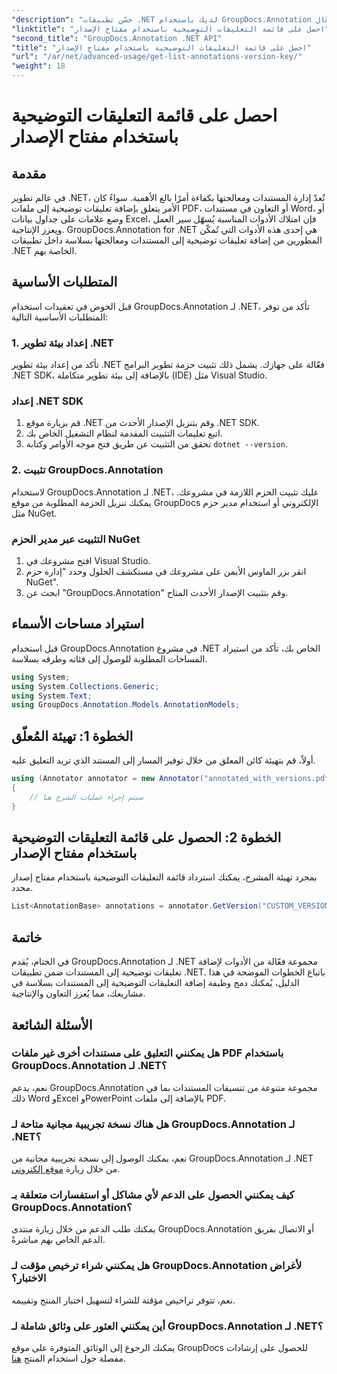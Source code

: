 ```yaml
---
"description": "حسّن تطبيقات .NET لديك باستخدام GroupDocs.Annotation لشرح مستندات سلس. اتبع دليلنا خطوة بخطوة لدمج فعّال."
"linktitle": "احصل على قائمة التعليقات التوضيحية باستخدام مفتاح الإصدار"
"second_title": "GroupDocs.Annotation .NET API"
"title": "احصل على قائمة التعليقات التوضيحية باستخدام مفتاح الإصدار"
"url": "/ar/net/advanced-usage/get-list-annotations-version-key/"
"weight": 18
---
```


# احصل على قائمة التعليقات التوضيحية باستخدام مفتاح الإصدار

## مقدمة
في عالم تطوير .NET، تُعدّ إدارة المستندات ومعالجتها بكفاءة أمرًا بالغ الأهمية. سواءً كان الأمر يتعلق بإضافة تعليقات توضيحية إلى ملفات PDF، أو التعاون في مستندات Word، أو وضع علامات على جداول بيانات Excel، فإن امتلاك الأدوات المناسبة يُسهّل سير العمل ويعزز الإنتاجية. GroupDocs.Annotation for .NET هي إحدى هذه الأدوات التي تُمكّن المطورين من إضافة تعليقات توضيحية إلى المستندات ومعالجتها بسلاسة داخل تطبيقات .NET الخاصة بهم.
## المتطلبات الأساسية
قبل الخوض في تعقيدات استخدام GroupDocs.Annotation لـ .NET، تأكد من توفر المتطلبات الأساسية التالية:
### 1. إعداد بيئة تطوير .NET
تأكد من إعداد بيئة تطوير .NET فعّالة على جهازك. يشمل ذلك تثبيت حزمة تطوير البرامج .NET SDK، بالإضافة إلى بيئة تطوير متكاملة (IDE) مثل Visual Studio.
### إعداد .NET SDK
1. قم بزيارة موقع .NET وقم بتنزيل الإصدار الأحدث من .NET SDK.
2. اتبع تعليمات التثبيت المقدمة لنظام التشغيل الخاص بك.
3. تحقق من التثبيت عن طريق فتح موجه الأوامر وكتابة `dotnet --version`.
### 2. تثبيت GroupDocs.Annotation
لاستخدام GroupDocs.Annotation لـ .NET، عليك تثبيت الحزم اللازمة في مشروعك. يمكنك تنزيل الحزمة المطلوبة من موقع GroupDocs الإلكتروني أو استخدام مدير حزم مثل NuGet.
### التثبيت عبر مدير الحزم NuGet
1. افتح مشروعك في Visual Studio.
2. انقر بزر الماوس الأيمن على مشروعك في مستكشف الحلول وحدد "إدارة حزم NuGet".
3. ابحث عن "GroupDocs.Annotation" وقم بتثبيت الإصدار الأحدث المتاح.

## استيراد مساحات الأسماء
قبل استخدام GroupDocs.Annotation في مشروع .NET الخاص بك، تأكد من استيراد المساحات المطلوبة للوصول إلى فئاته وطرقه بسلاسة.
```csharp
using System;
using System.Collections.Generic;
using System.Text;
using GroupDocs.Annotation.Models.AnnotationModels;
```
## الخطوة 1: تهيئة المُعلّق
أولاً، قم بتهيئة كائن المعلق من خلال توفير المسار إلى المستند الذي تريد التعليق عليه.
```csharp
using (Annotator annotator = new Annotator("annotated_with_versions.pdf"))
{
    // سيتم إجراء عمليات الشرح هنا
}
```
## الخطوة 2: الحصول على قائمة التعليقات التوضيحية باستخدام مفتاح الإصدار
بمجرد تهيئة المشرح، يمكنك استرداد قائمة التعليقات التوضيحية باستخدام مفتاح إصدار محدد.
```csharp
List<AnnotationBase> annotations = annotator.GetVersion("CUSTOM_VERSION");
```

## خاتمة
في الختام، يُقدم GroupDocs.Annotation لـ .NET مجموعة فعّالة من الأدوات لإضافة تعليقات توضيحية إلى المستندات ضمن تطبيقات .NET. باتباع الخطوات الموضحة في هذا الدليل، يُمكنك دمج وظيفة إضافة التعليقات التوضيحية إلى المستندات بسلاسة في مشاريعك، مما يُعزز التعاون والإنتاجية.
## الأسئلة الشائعة
### هل يمكنني التعليق على مستندات أخرى غير ملفات PDF باستخدام GroupDocs.Annotation لـ .NET؟
نعم، يدعم GroupDocs.Annotation مجموعة متنوعة من تنسيقات المستندات بما في ذلك Word وExcel وPowerPoint بالإضافة إلى ملفات PDF.
### هل هناك نسخة تجريبية مجانية متاحة لـ GroupDocs.Annotation لـ .NET؟
نعم، يمكنك الوصول إلى نسخة تجريبية مجانية من GroupDocs.Annotation لـ .NET من خلال زيارة [موقع إلكتروني](https://releases.groupdocs.com/annotation/net/).
### كيف يمكنني الحصول على الدعم لأي مشاكل أو استفسارات متعلقة بـ GroupDocs.Annotation؟
يمكنك طلب الدعم من خلال زيارة منتدى GroupDocs.Annotation أو الاتصال بفريق الدعم الخاص بهم مباشرةً.
### هل يمكنني شراء ترخيص مؤقت لـ GroupDocs.Annotation لأغراض الاختبار؟
نعم، تتوفر تراخيص مؤقتة للشراء لتسهيل اختبار المنتج وتقييمه.
### أين يمكنني العثور على وثائق شاملة لـ GroupDocs.Annotation لـ .NET؟
يمكنك الرجوع إلى الوثائق المتوفرة على موقع GroupDocs للحصول على إرشادات مفصلة حول استخدام المنتج [هنا]( https://tutorials.groupdocs.com/annotation/net/).